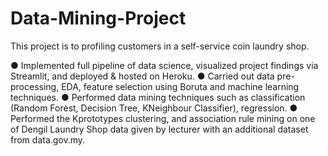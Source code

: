 # Data-Mining-Project
This project is to profiling customers in a self-service coin laundry shop.

● Implemented full pipeline of data science, visualized project findings via Streamlit, and deployed &
hosted on Heroku.
● Carried out data pre-processing, EDA, feature selection using Boruta and machine learning
techniques.
● Performed data mining techniques such as classification (Random Forest, Decision Tree,
KNeighbour Classifier), regression.
● Performed the Kprototypes clustering, and association rule mining on one of Dengil Laundry Shop
data given by lecturer with an additional dataset from data.gov.my.
